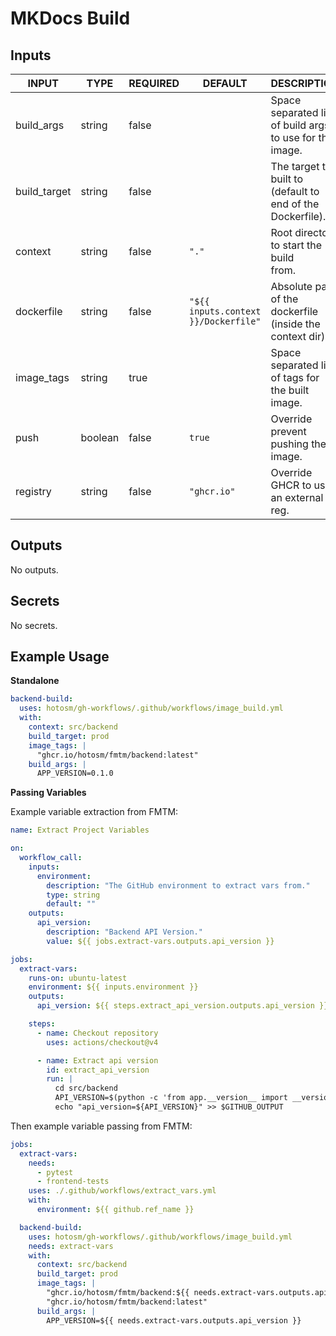 # MKDocs Build

## Inputs

<!-- AUTO-DOC-INPUT:START - Do not remove or modify this section -->

| INPUT        | TYPE    | REQUIRED | DEFAULT                              | DESCRIPTION                                                  |
| ------------ | ------- | -------- | ------------------------------------ | ------------------------------------------------------------ |
| build_args   | string  | false    |                                      | Space separated list of build args <br>to use for the image. |
| build_target | string  | false    |                                      | The target to built to (default to end of the Dockerfile).   |
| context      | string  | false    | `"."`                                | Root directory to start the build <br>from.                  |
| dockerfile   | string  | false    | `"${{ inputs.context }}/Dockerfile"` | Absolute path of the dockerfile (inside the context dir).    |
| image_tags   | string  | true     |                                      | Space separated list of tags for <br>the built image.        |
| push         | boolean | false    | `true`                               | Override prevent pushing the image.                          |
| registry     | string  | false    | `"ghcr.io"`                          | Override GHCR to use an external <br>reg.                    |

<!-- AUTO-DOC-INPUT:END -->

## Outputs

<!-- AUTO-DOC-OUTPUT:START - Do not remove or modify this section -->

No outputs.

<!-- AUTO-DOC-OUTPUT:END -->

## Secrets

<!-- AUTO-DOC-SECRETS:START - Do not remove or modify this section -->

No secrets.

<!-- AUTO-DOC-SECRETS:END -->

## Example Usage

**Standalone**

```yaml
backend-build:
  uses: hotosm/gh-workflows/.github/workflows/image_build.yml
  with:
    context: src/backend
    build_target: prod
    image_tags: |
      "ghcr.io/hotosm/fmtm/backend:latest"
    build_args: |
      APP_VERSION=0.1.0
```

**Passing Variables**

Example variable extraction from FMTM:

```yaml
name: Extract Project Variables

on:
  workflow_call:
    inputs:
      environment:
        description: "The GitHub environment to extract vars from."
        type: string
        default: ""
    outputs:
      api_version:
        description: "Backend API Version."
        value: ${{ jobs.extract-vars.outputs.api_version }}

jobs:
  extract-vars:
    runs-on: ubuntu-latest
    environment: ${{ inputs.environment }}
    outputs:
      api_version: ${{ steps.extract_api_version.outputs.api_version }}

    steps:
      - name: Checkout repository
        uses: actions/checkout@v4

      - name: Extract api version
        id: extract_api_version
        run: |
          cd src/backend
          API_VERSION=$(python -c 'from app.__version__ import __version__; print(__version__)')
          echo "api_version=${API_VERSION}" >> $GITHUB_OUTPUT
```

Then example variable passing from FMTM:

```yaml
jobs:
  extract-vars:
    needs:
      - pytest
      - frontend-tests
    uses: ./.github/workflows/extract_vars.yml
    with:
      environment: ${{ github.ref_name }}

  backend-build:
    uses: hotosm/gh-workflows/.github/workflows/image_build.yml
    needs: extract-vars
    with:
      context: src/backend
      build_target: prod
      image_tags: |
        "ghcr.io/hotosm/fmtm/backend:${{ needs.extract-vars.outputs.api_version }}-${{ github.ref_name }}"
        "ghcr.io/hotosm/fmtm/backend:latest"
      build_args: |
        APP_VERSION=${{ needs.extract-vars.outputs.api_version }}
```
